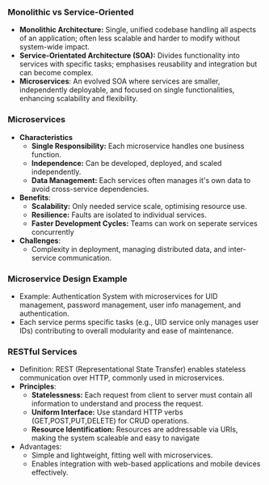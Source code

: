 ### Monolithic vs Service-Oriented
- **Monolithic Architecture:** Single, unified codebase handling all aspects of an application; often less scalable and harder to modify without system-wide impact.
- **Service-Orientated Architecture (SOA):** Divides functionality into services with specific tasks; emphasises reusability and integration but can become complex.
- **Microservices**: An evolved SOA where services are smaller, independently deployable, and focused on single functionalities, enhancing scalability and flexibility.
### Microservices
- **Characteristics**
	- **Single Responsibility:** Each microservice handles one business function.
	- **Independence:** Can be developed, deployed, and scaled independently.
	- **Data Management:** Each services often manages it's own data to avoid cross-service dependencies.
- **Benefits**:
	- **Scalability:** Only needed service scale, optimising resource use.
	- **Resilience:** Faults are isolated to individual services.
	- **Faster Development Cycles:** Teams can work on seperate services concurrently
- **Challenges**:
	- Complexity in deployment, managing distributed data, and inter-service communication. 
### Microservice Design Example
- Example: Authentication System with microservices for UID management, password management, user info management, and authentication.
- Each service perms specific tasks (e.g., UID service only manages user IDs) contributing to overall modularity and ease of maintenance.

### RESTful Services
- Definition: REST (Representational State Transfer) enables stateless communication over HTTP, commonly used in microservices.
- **Principles**:
	- **Statelessness:** Each request from client to server must contain all information to understand and process the request.
	- **Uniform Interface:** Use standard HTTP verbs (GET,POST,PUT,DELETE) for CRUD operations.
	- **Resource Identification:** Resources are addressable via URIs, making the system scaleable and easy to navigate
- Advantages:
	- Simple and lightweight, fitting well with microservices.
	- Enables integration with web-based applications and mobile devices effectively.